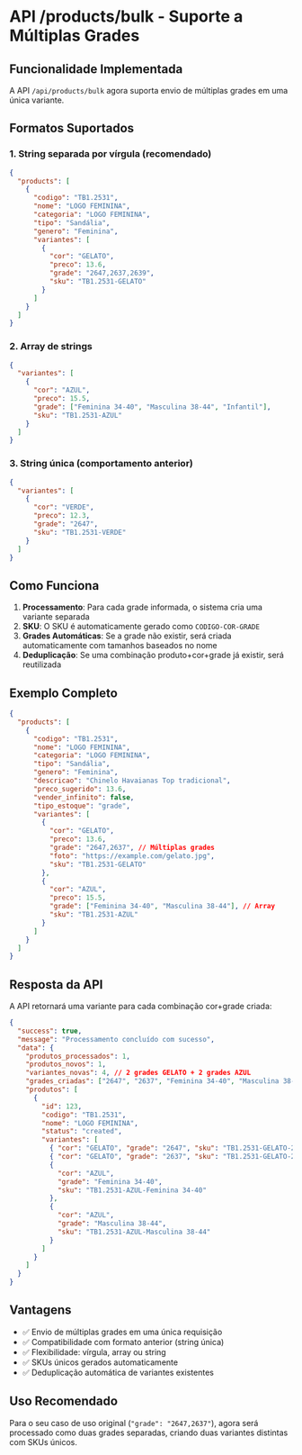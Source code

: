 # API /products/bulk - Suporte a Múltiplas Grades

## Funcionalidade Implementada

A API `/api/products/bulk` agora suporta envio de múltiplas grades em uma única variante.

## Formatos Suportados

### 1. String separada por vírgula (recomendado)

```json
{
  "products": [
    {
      "codigo": "TB1.2531",
      "nome": "LOGO FEMININA",
      "categoria": "LOGO FEMININA",
      "tipo": "Sandália",
      "genero": "Feminina",
      "variantes": [
        {
          "cor": "GELATO",
          "preco": 13.6,
          "grade": "2647,2637,2639",
          "sku": "TB1.2531-GELATO"
        }
      ]
    }
  ]
}
```

### 2. Array de strings

```json
{
  "variantes": [
    {
      "cor": "AZUL",
      "preco": 15.5,
      "grade": ["Feminina 34-40", "Masculina 38-44", "Infantil"],
      "sku": "TB1.2531-AZUL"
    }
  ]
}
```

### 3. String única (comportamento anterior)

```json
{
  "variantes": [
    {
      "cor": "VERDE",
      "preco": 12.3,
      "grade": "2647",
      "sku": "TB1.2531-VERDE"
    }
  ]
}
```

## Como Funciona

1. **Processamento**: Para cada grade informada, o sistema cria uma variante separada
2. **SKU**: O SKU é automaticamente gerado como `CODIGO-COR-GRADE`
3. **Grades Automáticas**: Se a grade não existir, será criada automaticamente com tamanhos baseados no nome
4. **Deduplicação**: Se uma combinação produto+cor+grade já existir, será reutilizada

## Exemplo Completo

```json
{
  "products": [
    {
      "codigo": "TB1.2531",
      "nome": "LOGO FEMININA",
      "categoria": "LOGO FEMININA",
      "tipo": "Sandália",
      "genero": "Feminina",
      "descricao": "Chinelo Havaianas Top tradicional",
      "preco_sugerido": 13.6,
      "vender_infinito": false,
      "tipo_estoque": "grade",
      "variantes": [
        {
          "cor": "GELATO",
          "preco": 13.6,
          "grade": "2647,2637", // Múltiplas grades
          "foto": "https://example.com/gelato.jpg",
          "sku": "TB1.2531-GELATO"
        },
        {
          "cor": "AZUL",
          "preco": 15.5,
          "grade": ["Feminina 34-40", "Masculina 38-44"], // Array
          "sku": "TB1.2531-AZUL"
        }
      ]
    }
  ]
}
```

## Resposta da API

A API retornará uma variante para cada combinação cor+grade criada:

```json
{
  "success": true,
  "message": "Processamento concluído com sucesso",
  "data": {
    "produtos_processados": 1,
    "produtos_novos": 1,
    "variantes_novas": 4, // 2 grades GELATO + 2 grades AZUL
    "grades_criadas": ["2647", "2637", "Feminina 34-40", "Masculina 38-44"],
    "produtos": [
      {
        "id": 123,
        "codigo": "TB1.2531",
        "nome": "LOGO FEMININA",
        "status": "created",
        "variantes": [
          { "cor": "GELATO", "grade": "2647", "sku": "TB1.2531-GELATO-2647" },
          { "cor": "GELATO", "grade": "2637", "sku": "TB1.2531-GELATO-2637" },
          {
            "cor": "AZUL",
            "grade": "Feminina 34-40",
            "sku": "TB1.2531-AZUL-Feminina 34-40"
          },
          {
            "cor": "AZUL",
            "grade": "Masculina 38-44",
            "sku": "TB1.2531-AZUL-Masculina 38-44"
          }
        ]
      }
    ]
  }
}
```

## Vantagens

- ✅ Envio de múltiplas grades em uma única requisição
- ✅ Compatibilidade com formato anterior (string única)
- ✅ Flexibilidade: vírgula, array ou string
- ✅ SKUs únicos gerados automaticamente
- ✅ Deduplicação automática de variantes existentes

## Uso Recomendado

Para o seu caso de uso original (`"grade": "2647,2637"`), agora será processado como duas grades separadas, criando duas variantes distintas com SKUs únicos.
